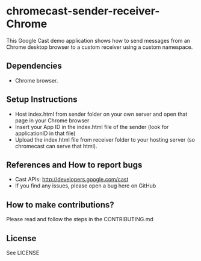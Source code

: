 # chromecast-sender-receiver-Chrome

This Google Cast demo application shows how to send messages from an Chrome desktop browser to a custom receiver using a custom namespace.

## Dependencies
* Chrome browser.

## Setup Instructions
* Host index.html from sender folder on your own server and open that page in your Chrome browser
* Insert your App ID in the index.html file of the sender (look for applicationID in that file)
* Upload the index.html file from receiver folder to your hosting server (so chromecast can serve that html).

## References and How to report bugs
* Cast APIs: http://developers.google.com/cast
* If you find any issues, please open a bug here on GitHub

## How to make contributions?
Please read and follow the steps in the CONTRIBUTING.md

## License
See LICENSE